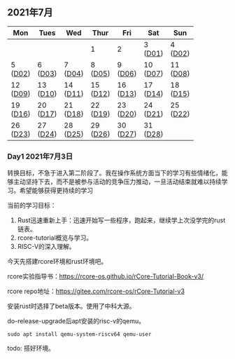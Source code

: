 
## 2021年7月

| Mon                    | Tues                   | Wed                    | Thur                   | Fri                    | Sat                    | Sun                    |
|------------------------|------------------------|------------------------|------------------------|------------------------|------------------------|------------------------|
|                        |                        |                        | 1  <br>                | 2  <br>                | 3  <br> ([D01](#000))  | 4  <br> ([D02](#001))  |
| 5  <br> ([D02](#002))  | 6  <br> ([D03](#003))  | 7  <br> ([D04](#004))  | 8  <br> ([D05](#005))  | 9  <br> ([D06](#006))  | 10 <br> ([D07](#007))  | 11 <br> ([D08](#008))  |
| 12 <br> ([D09](#009))  | 13 <br> ([D10](#010))  | 14 <br> ([D11](#011))  | 15 <br> ([D12](#012))  | 16 <br> ([D13](#013))  | 17 <br> ([D14](#014))  | 18 <br> ([D15](#015))  |
| 19 <br> ([D16](#016))  | 20 <br> ([D17](#017))  | 21 <br> ([D18](#018))  | 22 <br> ([D19](#019))  | 23 <br> ([D20](#020))  | 24 <br> ([D21](#021))  | 25 <br> ([D22](#022))  |
| 26 <br> ([D23](#023))  | 27 <br> ([D24](#024))  | 28 <br> ([D25](#025))  | 29 <br> ([D26](#026))  | 30 <br> ([D27](#027))  | 31 <br> ([D28](#028))  |                        |                        |



<span id="000"></span>

### Day1 2021年7月3日

转换目标，不急于进入第二阶段了。我在操作系统方面当下的学习有些情绪化，能够主动坚持下去，而不是被参与活动的竞争压力推动，一旦活动结束就难以持续学习。希望能够获得更持续的学习

当前的学习目标：

1. Rust迅速重新上手：迅速开始写一些程序，跑起来，继续学上次没学完的rust链表。
2. rcore-tutorial概览与学习。
3. RISC-V的深入理解。

今天先搭建rcore环境和rust环境吧。

rcore实验指导书：https://rcore-os.github.io/rCore-Tutorial-Book-v3/ 

rcore repo地址：https://gitee.com/rcore-os/rCore-Tutorial-v3

安装rust时选择了beta版本。使用了中科大源。

do-release-upgrade后apt安装的risc-v的qemu。

```shell
sudo apt install qemu-system-riscv64 qemu-user
```

todo:  搭好环境。

